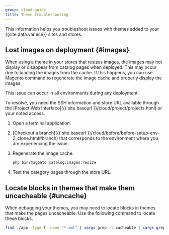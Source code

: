 ```yaml
---
group: cloud-guide
title: Theme troubleshooting
---
```


This information helps you troubleshoot issues with themes added to your {{site.data.var.ece}} sites and stores.

## Lost images on deployment {#images}

When using a theme in your stores that resizes images, the images may not display or disappear from catalog pages when deployed. This may occur due to loading the images from the cache. If this happens, you can use Magento command to regenerate the image cache and properly display the images.

This issue can occur in all environments during any deployment.

To resolve, you need the SSH information and store URL available through the [Project Web Interface]({{ site.baseurl }}/cloud/project/projects.html) or your noted access.

1. Open a terminal application.
1. [Checkout a branch]({{ site.baseurl }}/cloud/before/before-setup-env-2_clone.html#branch) that corresponds to the environment where you are experiencing the issue.
1. Regenerate the image cache:

    ```bash
    php bin/magento catalog:images:resize
    ```

1. Test the category pages through the store URL.

## Locate blocks in themes that make them uncacheable {#uncache}

When debugging your themes, you may need to locate blocks in themes that make the pages uncacheable. Use the following command to locate these blocks.

```bash
find ./app -type f -name "*.xml" | xargs grep -l cacheable | xargs grep -l false
```
